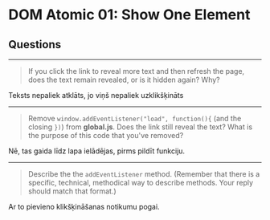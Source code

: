# DOM Atomic 01: Show One Element

## Questions

---

> If you click the link to reveal more text and then refresh the page, does the text remain revealed, or is it hidden again? Why?

Teksts nepaliek atklāts, jo viņš nepaliek uzklikšķināts

---

> Remove `window.addEventListener("load", function(){` (and the closing `})`) from **global.js**. Does the link still reveal the text? What is the purpose of this code that you've removed?

Nē, tas gaida līdz lapa ielādējas, pirms pildīt funkciju.   

---

> Describe the the `addEventListener` method. (Remember that there is a specific, technical, methodical way to describe methods. Your reply should match that format.)

Ar to pievieno klikšķināšanas notikumu pogai. 
